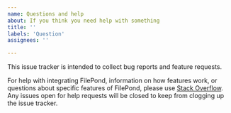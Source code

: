 ```yaml
---
name: Questions and help
about: If you think you need help with something
title: ''
labels: 'Question'
assignees: ''

---
```


This issue tracker is intended to collect bug reports and feature requests.

For help with integrating FilePond, information on how features work, or questions about specific features of FilePond, please use [Stack Overflow](https://stackoverflow.com/questions/tagged/filepond). Any issues open for help requests will be closed to keep from clogging up the issue tracker.
